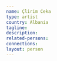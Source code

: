 ```yaml
---
name: Çlirim Ceka
type: artist
country: Albania
tagline:
description:
related-persons:
connections:
layout: person
---
```

